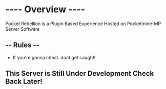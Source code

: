 # ---- Overview ----

Pocket Rebellion is a Plugin Based Experience Hosted on Pocketmine-MP Server Software 

## -- Rules --
- If you're gonna cheat. dont get caught!


## This Server is Still Under Development Check Back Later!
